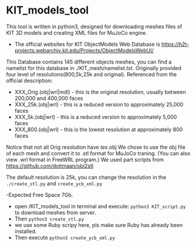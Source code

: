 # KIT_models_tool
This tool is written in python3, designed for downloading meshes files of KIT 3D models and creating XML files for MuJoCo engine.
-   The official websites for KIT ObjectModels Web Database is <https://h2t-projects.webarchiv.kit.edu/Projects/ObjectModelsWebUI/>

This Database contains 145 different objects meshes, you can find a namelist for this database in ./KIT_mesh/namelist.txt. Originally provided four level of resolutions(800,5k,25k and original). 
 Referenced from the official description: 
-   XXX_Orig.(obj|wrl|mdl) - this is the original resolution, usually between 200,000 and 400,000 faces
-    XXX_25k.(obj|wrl) - this is a reduced version to approximately 25,000 faces
-    XXX_5k.(obj|wrl) - this is a reduced version to approximately 5,000 faces
-    XXX_800.(obj|wrl) - this is the lowest resolution at approximately 800 faces

Notice that not all Orig resolution have _tex_.obj
We chose to use the obj file of each mesh and convert it to .stl format for MuJoCo traning. (You can also view .wrl format in FreeWRL program.)
We used part scripts from <https://github.com/doitmaan/obj2stl>

The default resolution is 25k, you can change the resolution in the `./create_stl.py` and `create_ycb_xml.py`

-Expected Free Space 7Gb.
-   open /KIT_models_tool in terminal and execute: 
  `python3 KIT_script.py`
   to download meshes from server.
-   Then 
    `python3 create_stl.py`
-    we use some Ruby scripy here, pls make sure Ruby has already been installed.
-   Then execute `python3 create_ycb_xml.py`